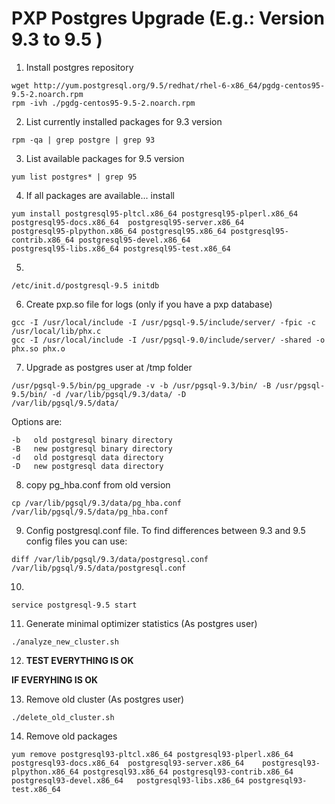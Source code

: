 PXP Postgres Upgrade (E.g.: Version 9.3 to 9.5 )
==============================================

1. Install postgres repository

  ```
  wget http://yum.postgresql.org/9.5/redhat/rhel-6-x86_64/pgdg-centos95-9.5-2.noarch.rpm
  rpm -ivh ./pgdg-centos95-9.5-2.noarch.rpm
  ```

2. List currently installed packages for 9.3 version

  ```
  rpm -qa | grep postgre | grep 93
  ```

3. List available packages for 9.5 version

  ```
  yum list postgres* | grep 95
  ```

4.  If all packages are available... install

  ```
yum install postgresql95-pltcl.x86_64 postgresql95-plperl.x86_64 postgresql95-docs.x86_64  postgresql95-server.x86_64      postgresql95-plpython.x86_64 postgresql95.x86_64 postgresql95-contrib.x86_64 postgresql95-devel.x86_64                     postgresql95-libs.x86_64 postgresql95-test.x86_64
  ```
5.

  ```
  /etc/init.d/postgresql-9.5 initdb
  ```

6. Create pxp.so file for logs (only if you have a pxp database)

  ```
  gcc -I /usr/local/include -I /usr/pgsql-9.5/include/server/ -fpic -c /usr/local/lib/phx.c
  gcc -I /usr/local/include -I /usr/pgsql-9.0/include/server/ -shared -o phx.so phx.o
  ```

7. Upgrade as postgres user at /tmp folder

  ```
  /usr/pgsql-9.5/bin/pg_upgrade -v -b /usr/pgsql-9.3/bin/ -B /usr/pgsql-9.5/bin/ -d /var/lib/pgsql/9.3/data/ -D              /var/lib/pgsql/9.5/data/
  ```
Options are:

  ```
  -b   old postgresql binary directory
  -B   new postgresql binary directory
  -d   old postgresql data directory
  -D   new postgresql data directory
  ```

8. copy pg_hba.conf from old version

  ```
  cp /var/lib/pgsql/9.3/data/pg_hba.conf /var/lib/pgsql/9.5/data/pg_hba.conf
  ```
9. Config postgresql.conf file. To find differences between 9.3 and 9.5 config files you can use:

  ```
  diff /var/lib/pgsql/9.3/data/postgresql.conf /var/lib/pgsql/9.5/data/postgresql.conf
  ```

10.

  ```
  service postgresql-9.5 start
  ```

11. Generate minimal optimizer statistics (As postgres user)

  ```
  ./analyze_new_cluster.sh
  ```

12. **TEST EVERYTHING IS OK**

**IF EVERYHING IS OK**

13. Remove old cluster (As postgres user)

  ```
  ./delete_old_cluster.sh
  ```

14. Remove old packages

  ```
  yum remove postgresql93-pltcl.x86_64 postgresql93-plperl.x86_64 postgresql93-docs.x86_64  postgresql93-server.x86_64    postgresql93-plpython.x86_64 postgresql93.x86_64 postgresql93-contrib.x86_64 postgresql93-devel.x86_64   postgresql93-libs.x86_64 postgresql93-test.x86_64
  ```
